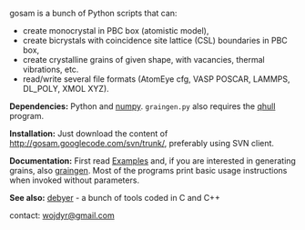 gosam is a bunch of Python scripts that can:
  * create monocrystal in PBC box (atomistic model),
  * create bicrystals with coincidence site lattice (CSL) boundaries in PBC box,
  * create crystalline grains of given shape, with vacancies, thermal vibrations, etc.
  * read/write several file formats (AtomEye cfg, VASP POSCAR, LAMMPS, DL\_POLY, XMOL XYZ).

**Dependencies:** Python and [numpy](http://numpy.scipy.org/). `graingen.py` also requires the [qhull](http://www.qhull.org/) program.

**Installation:** Just download the content of http://gosam.googlecode.com/svn/trunk/, preferably using SVN client.

**Documentation:** First read [Examples](Examples.md) and, if you are interested in generating grains, also [graingen](graingen.md). Most of the programs print basic usage instructions when invoked without parameters.

**See also:** [debyer](http://code.google.com/p/debyer/) - a bunch of tools coded in C and C++

contact: wojdyr@gmail.com